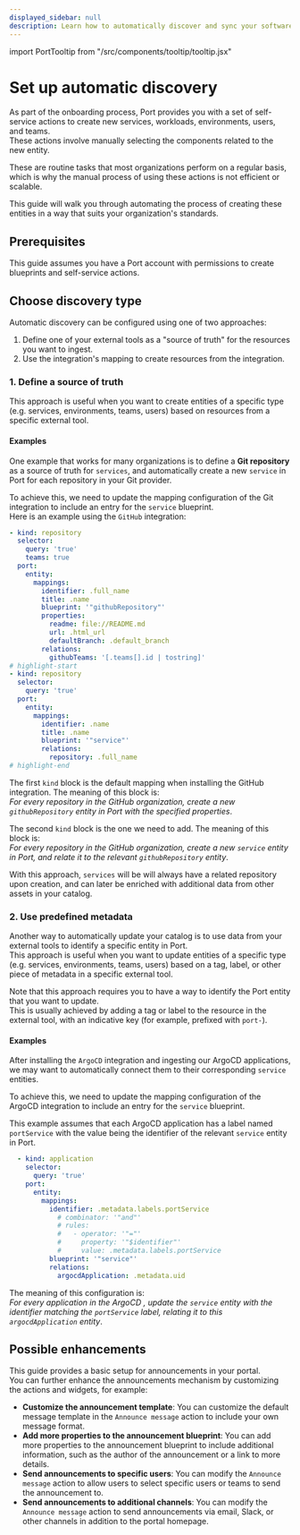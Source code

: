```yaml
---
displayed_sidebar: null
description: Learn how to automatically discover and sync your software catalog
---
```


import PortTooltip from "/src/components/tooltip/tooltip.jsx"

# Set up automatic discovery

As part of the onboarding process, Port provides you with a set of self-service actions to create new services, workloads, environments, users, and teams.  
These actions involve manually selecting the components related to the new entity.

These are routine tasks that most organizations perform on a regular basis, which is why the manual process of using these actions is not efficient or scalable.

This guide will walk you through automating the process of creating these entities in a way that suits your organization's standards.


## Prerequisites

This guide assumes you have a Port account with permissions to create blueprints and self-service actions.

## Choose discovery type

Automatic discovery can be configured using one of two approaches:
1. Define one of your external tools as a "source of truth" for the resources you want to ingest.
2. Use the integration's <PortTooltip content="mapping">mapping</PortTooltip> to create resources from the integration.

### 1. Define a source of truth

This approach is useful when you want to create entities of a specific type (e.g. services, environments, teams, users) based on resources from a specific external tool.  

#### Examples

One example that works for many organizations is to define a **Git repository** as a source of truth for `services`, and automatically create a new `service` in Port for each repository in your Git provider.  

To achieve this, we need to update the mapping configuration of the Git integration to include an entry for the `service` blueprint.  
Here is an example using the `GitHub` integration:

```yaml showLineNumbers
- kind: repository
  selector:
    query: 'true'
    teams: true
  port:
    entity:
      mappings:
        identifier: .full_name
        title: .name
        blueprint: '"githubRepository"'
        properties:
          readme: file://README.md
          url: .html_url
          defaultBranch: .default_branch
        relations:
          githubTeams: '[.teams[].id | tostring]'
# highlight-start
- kind: repository
  selector:
    query: 'true'
  port:
    entity:
      mappings:
        identifier: .name
        title: .name
        blueprint: '"service"'
        relations:
          repository: .full_name
# highlight-end
```

The first `kind` block is the default mapping when installing the GitHub integration. The meaning of this block is:  
*For every repository in the GitHub organization, create a new `githubRepository` entity in Port with the specified properties*.

The second `kind` block is the one we need to add. The meaning of this block is:  
*For every repository in the GitHub organization, create a new `service` entity in Port, and relate it to the relevant `githubRepository` entity*.

With this approach, `services` will be will always have a related repository upon creation, and can later be enriched with additional data from other assets in your catalog.

### 2. Use predefined metadata

Another way to automatically update your catalog is to use data from your external tools to identify a specific entity in Port.  
This approach is useful when you want to update entities of a specific type (e.g. services, environments, teams, users) based on a tag, label, or other piece of metadata in a specific external tool.  

Note that this approach requires you to have a way to identify the Port entity that you want to update.  
This is usually achieved by adding a tag or label to the resource in the external tool, with an indicative key (for example, prefixed with `port-`).

#### Examples

After installing the `ArgoCD` integration and ingesting our ArgoCD applications, we may want to automatically connect them to their corresponding `service` entities.

To achieve this, we need to update the mapping configuration of the ArgoCD integration to include an entry for the `service` blueprint.

This example assumes that each ArgoCD application has a label named `portService` with the value being the identifier of the relevant `service` entity in Port.

```yaml showLineNumbers
  - kind: application
    selector:
      query: 'true'
    port:
      entity:
        mappings:
          identifier: .metadata.labels.portService
            # combinator: '"and"'
            # rules:
            #   - operator: '"="'
            #     property: '"$identifier"'
            #     value: .metadata.labels.portService
          blueprint: '"service"'
          relations:
            argocdApplication: .metadata.uid
```

The meaning of this configuration is:  
*For every application in the ArgoCD , update the `service` entity with the identifier matching the `portService` label, relating it to this `argocdApplication` entity*.



## Possible enhancements

This guide provides a basic setup for announcements in your portal.  
You can further enhance the announcements mechanism by customizing the actions and widgets, for example:
- **Customize the announcement template**: You can customize the default message template in the `Announce message` action to include your own message format.
- **Add more properties to the announcement blueprint**: You can add more properties to the announcement blueprint to include additional information, such as the author of the announcement or a link to more details.
- **Send announcements to specific users**: You can modify the `Announce message` action to allow users to select specific users or teams to send the announcement to.
- **Send announcements to additional channels**: You can modify the `Announce message` action to send announcements via email, Slack, or other channels in addition to the portal homepage.